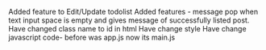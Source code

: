 Added feature to Edit/Update todolist
Added features - message pop when text input space is empty and gives message of successfully listed post.
Have changed class name to id in html
Have change style 
Have change javascript code- before was app.js now its main.js